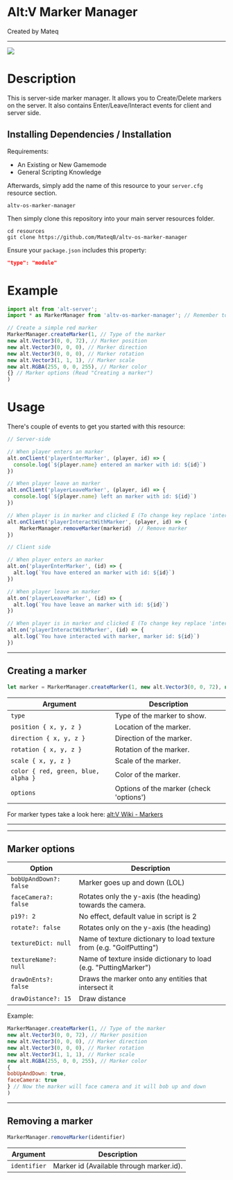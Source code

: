 # Alt:V Marker Manager

Created by Mateq

---

![](https://i.imgur.com/i9NKMNZ.png)

# Description

This is server-side marker manager. It allows you to Create/Delete markers on the server. It also contains Enter/Leave/Interact events for client and server side.

## Installing Dependencies / Installation

Requirements:
-   An Existing or New Gamemode
-   General Scripting Knowledge

Afterwards, simply add the name of this resource to your `server.cfg` resource section.

`altv-os-marker-manager`

Then simply clone this repository into your main server resources folder.

```
cd resources
git clone https://github.com/MateqB/altv-os-marker-manager
```

Ensure your `package.json` includes this property:

```json
"type": "module"
```

# Example

```javascript
import alt from 'alt-server';
import * as MarkerManager from 'altv-os-marker-manager'; // Remember to have it in dependencies

// Create a simple red marker
MarkerManager.createMarker(1, // Type of the marker
new alt.Vector3(0, 0, 72), // Marker position
new alt.Vector3(0, 0, 0), // Marker direction
new alt.Vector3(0, 0, 0), // Marker rotation
new alt.Vector3(1, 1, 1), // Marker scale
new alt.RGBA(255, 0, 0, 255), // Marker color
{} // Marker options (Read "Creating a marker")
)

```

# Usage

There's couple of events to get you started with this resource:

```javascript
// Server-side

// When player enters an marker
alt.onClient('playerEnterMarker', (player, id) => {
  console.log(`${player.name} entered an marker with id: ${id}`)
})

// When player leave an marker
alt.onClient('playerLeaveMarker', (player, id) => {
  console.log(`${player.name} left an marker with id: ${id}`)
})

// When player is in marker and clicked E (To change key replace 'interactcontrol' in client.mjs)
alt.onClient('playerInteractWithMarker', (player, id) => {
    MarkerManager.removeMarker(markerid)  // Remove marker
})

// Client side

// When player enters an marker
alt.on('playerEnterMarker', (id) => {
  alt.log(`You have entered an marker with id: ${id}`)
})

// When player leave an marker
alt.on('playerLeaveMarker', (id) => {
  alt.log(`You have leave an marker with id: ${id}`)
})

// When player is in marker and clicked E (To change key replace 'interactcontrol' in client.mjs)
alt.on('playerInteractWithMarker', (id) => {
  alt.log(`You have interacted with marker, marker id: ${id}`)
})

```

---

## Creating a marker

```javascript
let marker = MarkerManager.createMarker(1, new alt.Vector3(0, 0, 72), new alt.Vector3(0, 0, 0), new alt.Vector3(0, 0, 0), new alt.Vector3(1, 1, 1), new alt.RGBA(255, 0, 0, 255,{}) 
```

| Argument                            | Description                                                                |
| ----------------------------------- | -------------------------------------------------------------------------- |
| `type`                              | Type of the marker to show.                                                |
| `position { x, y, z }`              | Location of the marker.                                                    |
| `direction { x, y, z }`             | Direction of the marker.                                                   |
| `rotation { x, y, z }`              | Rotation of the marker.                                                    |
| `scale { x, y, z }`                 | Scale of the marker.                                                       |
| `color { red, green, blue, alpha }` | Color of the marker.                                                       |
| `options   `                        | Options of the marker (check 'options')                                    |

For marker types take a look here: [alt:V Wiki - Markers](https://wiki.altv.mp/HUD:Markers)

---

---

## Marker options

| Option                              | Description                                                                |
| ----------------------------------- | -------------------------------------------------------------------------- |
| `bobUpAndDown?: false`              | Marker goes up and down (LOL)                                              |
| `faceCamera?: false`                | Rotates only the y-axis (the heading) towards the camera.                  |
| `p19?: 2`                           | No effect, default value in script is 2                                    |
| `rotate?: false`                    | Rotates only on the y-axis (the heading)                                   |
| `textureDict: null`                 | Name of texture dictionary to load texture from (e.g. "GolfPutting")       |
| `textureName?: null`                | Name of texture inside dictionary to load (e.g. "PuttingMarker")           |
| `drawOnEnts?: false`                | Draws the marker onto any entities that intersect it                       |
| `drawDistance?: 15`                 | Draw distance                                                              |

Example: 
```javascript
MarkerManager.createMarker(1, // Type of the marker
new alt.Vector3(0, 0, 72), // Marker position
new alt.Vector3(0, 0, 0), // Marker direction
new alt.Vector3(0, 0, 0), // Marker rotation
new alt.Vector3(1, 1, 1), // Marker scale
new alt.RGBA(255, 0, 0, 255), // Marker color
{
bobUpAndDown: true,
faceCamera: true
} // Now the marker will face camera and it will bob up and down
)
```

---

## Removing a marker

```javascript
MarkerManager.removeMarker(identifier)
```

| Argument     | Description                                                        |
| ------------ | ------------------------------------------------------------------ |
| `identifier` | Marker id (Available through marker.id).                           |
